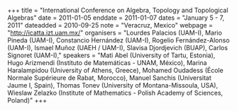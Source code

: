 +++
title = "International Conference on Algebra, Topology and Topological Algebras"
date = 2011-01-05
enddate = 2011-01-07
dates = "January 5 - 7, 2011"
dateadded = 2010-09-25
note = "Veracruz, Mexico"
webpage = "http://icatta.izt.uam.mx/"
organisers = "Lourdes Palacios (UAM-I), Mario Pineda (UAM-I), Constancio Hernández (UAM-I), Rogelio Fernández-Alonso (UAM-I), Ismael Muñoz (UAEH / UAM-I), Slavisa Djordjevich (BUAP), Carlos Signoret (UAM-I),"
speakers = "Mati Abel (University of Tartu, Estonia), Hugo Arizmendi (Instituto de Matemáticas - UNAM, México), Marina Haralampidou (University of Athens, Greece),   Mohamed Oudadess (École Normale Supérieure de Rabat, Morocco), Manuel Sanchis (Universitat Jaume I, Spain), Thomas Tonev (University of Montana-Missoula, USA), Wieslaw Zelazko (Institute of Mathematics - Polish Academy of Sciences, Poland)"
+++
